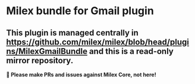 # Milex bundle for Gmail plugin

## This plugin is managed centrally in https://github.com/milex/milex/blob/head/plugins/MilexGmailBundle and this is a read-only mirror repository.

**📣 Please make PRs and issues against Milex Core, not here!**